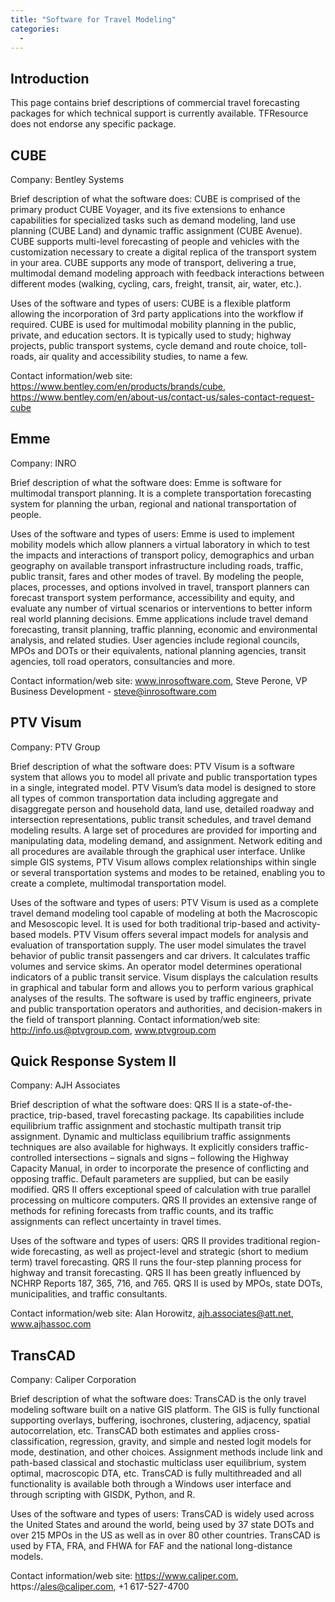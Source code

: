```yaml
---
title: "Software for Travel Modeling"
categories:
  - 
---
```


Introduction
------------

This page contains brief descriptions of commercial travel forecasting packages for which technical support is currently available.  TFResource does not endorse any specific package.

CUBE
----

Company: Bentley Systems

Brief description of what the software does: CUBE is comprised of the primary product CUBE Voyager, and its five extensions to enhance capabilities for specialized tasks such as demand modeling, land use planning (CUBE Land) and dynamic traffic assignment (CUBE Avenue). CUBE supports multi-level forecasting of people and vehicles with the customization necessary to create a digital replica of the transport system in your area. CUBE supports any mode of transport, delivering a true, multimodal demand modeling approach with feedback interactions between different modes (walking, cycling, cars, freight, transit, air, water, etc.).

Uses of the software and types of users: CUBE is a flexible platform allowing the incorporation of 3rd party applications into the workflow if required. CUBE is used for multimodal mobility planning in the public, private, and education sectors. It is typically used to study; highway projects, public transport systems, cycle demand and route choice, toll-roads, air quality and accessibility studies, to name a few.

Contact information/web site: https://www.bentley.com/en/products/brands/cube, https://www.bentley.com/en/about-us/contact-us/sales-contact-request-cube

Emme
----

Company: INRO

Brief description of what the software does: Emme is software for multimodal transport planning. It is a complete transportation forecasting system for planning the urban, regional and national transportation of people.

Uses of the software and types of users: Emme is used to implement mobility models which allow planners a virtual laboratory in which to test the impacts and interactions of transport policy, demographics and urban geography on available transport infrastructure including roads, traffic, public transit, fares and other modes of travel. By modeling the people, places, processes, and options involved in travel, transport planners can forecast transport system performance, accessibility and equity, and evaluate any number of virtual scenarios or interventions to better inform real world planning decisions. Emme applications include travel demand forecasting, transit planning, traffic planning, economic and environmental analysis, and related studies. User agencies include regional councils, MPOs and DOTs or their equivalents, national planning agencies, transit agencies, toll road operators, consultancies and more.

Contact information/web site: www.inrosoftware.com, Steve Perone, VP Business Development - steve@inrosoftware.com

PTV Visum
---------

Company: PTV Group

Brief description of what the software does: PTV Visum is a software system that allows you to model all private and public transportation types in a single, integrated model. PTV Visum’s data model is designed to store all types of common transportation data including aggregate and disaggregate person and household data, land use, detailed roadway and intersection representations, public transit schedules, and travel demand modeling results. A large set of procedures are provided for importing and manipulating data, modeling demand, and assignment. Network editing and all procedures are available through the graphical user interface. Unlike simple GIS systems, PTV Visum allows complex relationships within single or several transportation systems and modes to be retained, enabling you to create a complete, multimodal transportation model.

Uses of the software and types of users: PTV Visum is used as a complete travel demand modeling tool capable of modeling at both the Macroscopic and Mesoscopic level. It is used for both traditional trip-based and activity-based models. PTV Visum offers several impact models for analysis and evaluation of transportation supply. The user model simulates the travel behavior of public transit passengers and car drivers. It calculates traffic volumes and service skims. An operator model determines operational indicators of a public transit service. Visum displays the calculation results in graphical and tabular form and allows you to perform various graphical analyses of the results. The software is used by traffic engineers, private and public transportation operators and authorities, and decision-makers in the field of transport planning. Contact information/web site: http://info.us@ptvgroup.com, www.ptvgroup.com

Quick Response System II
------------------------

Company: AJH Associates

Brief description of what the software does: QRS II is a state-of-the-practice, trip-based, travel forecasting package. Its capabilities include equilibrium traffic assignment and stochastic multipath transit trip assignment. Dynamic and multiclass equilibrium traffic assignments techniques are also available for highways. It explicitly considers traffic-controlled intersections – signals and signs – following the Highway Capacity Manual, in order to incorporate the presence of conflicting and opposing traffic. Default parameters are supplied, but can be easily modified. QRS II offers exceptional speed of calculation with true parallel processing on multicore computers. QRS II provides an extensive range of methods for refining forecasts from traffic counts, and its traffic assignments can reflect uncertainty in travel times.

Uses of the software and types of users: QRS II provides traditional region-wide forecasting, as well as project-level and strategic (short to medium term) travel forecasting. QRS II runs the four-step planning process for highway and transit forecasting. QRS II has been greatly influenced by NCHRP Reports 187, 365, 716, and 765. QRS II is used by MPOs, state DOTs, municipalities, and traffic consultants.

Contact information/web site: Alan Horowitz, ajh.associates@att.net, www.ajhassoc.com

TransCAD
--------

Company: Caliper Corporation

Brief description of what the software does: TransCAD is the only travel modeling software built on a native GIS platform. The GIS is fully functional supporting overlays, buffering, isochrones, clustering, adjacency, spatial autocorrelation, etc. TransCAD both estimates and applies cross-classification, regression, gravity, and simple and nested logit models for mode, destination, and other choices. Assignment methods include link and path-based classical and stochastic multiclass user equilibrium, system optimal, macroscopic DTA, etc. TransCAD is fully multithreaded and all functionality is available both through a Windows user interface and through scripting with GISDK, Python, and R.

Uses of the software and types of users: TransCAD is widely used across the United States and around the world, being used by 37 state DOTs and over 215 MPOs in the US as well as in over 80 other countries. TransCAD is used by FTA, FRA, and FHWA for FAF and the national long-distance models.

Contact information/web site: https://www.caliper.com, https://ales@caliper.com, +1 617-527-4700
